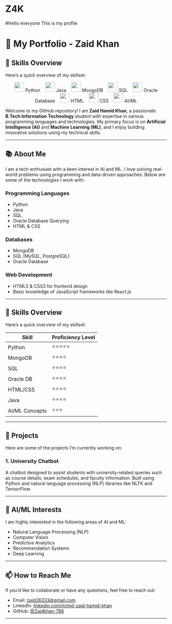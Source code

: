 # Z4K
#Hello everyone This is my profile
# 🌟 My Portfolio - Zaid Khan
## 🎯 Skills Overview

Here’s a quick overview of my skillset:

<p align="center">
  <img src="https://cdn.jsdelivr.net/gh/devicons/devicon/icons/python/python-original.svg" width="30" height="30" /> Python &nbsp;&nbsp;
  <img src="https://cdn.jsdelivr.net/gh/devicons/devicon/icons/java/java-original.svg" width="30" height="30" /> Java &nbsp;&nbsp;
  <img src="https://cdn.jsdelivr.net/gh/devicons/devicon/icons/mongodb/mongodb-original.svg" width="30" height="30" /> MongoDB &nbsp;&nbsp;
  <img src="https://cdn.jsdelivr.net/gh/devicons/devicon/icons/mysql/mysql-original.svg" width="30" height="30" /> SQL &nbsp;&nbsp;
  <img src="https://cdn.jsdelivr.net/gh/devicons/devicon/icons/oracle/oracle-original.svg" width="30" height="30" /> Oracle Database &nbsp;&nbsp;
  <img src="https://cdn.jsdelivr.net/gh/devicons/devicon/icons/html5/html5-original.svg" width="30" height="30" /> HTML &nbsp;&nbsp;
  <img src="https://cdn.jsdelivr.net/gh/devicons/devicon/icons/css3/css3-original.svg" width="30" height="30" /> CSS &nbsp;&nbsp;
  <img src="https://cdn.jsdelivr.net/gh/devicons/devicon/icons/tensorflow/tensorflow-original.svg" width="30" height="30" /> AI/ML
</p>

Welcome to my GitHub repository! I am **Zaid Hamid Khan**, a passionate **B.Tech Information Technology** student with expertise in various programming languages and technologies. My primary focus is on **Artificial Intelligence (AI)** and **Machine Learning (ML)**, and I enjoy building innovative solutions using my technical skills.

---

## 📚 About Me

I am a tech enthusiast with a keen interest in AI and ML. I love solving real-world problems using programming and data-driven approaches. Below are some of the technologies I work with:

### **Programming Languages**
- Python
- Java
- SQL
- Oracle Database Querying
- HTML & CSS

### **Databases**
- MongoDB
- SQL (MySQL, PostgreSQL)
- Oracle Database

### **Web Development**
- HTML5 & CSS3 for frontend design
- Basic knowledge of JavaScript frameworks like React.js

---

## 🎯 Skills Overview

Here’s a quick overview of my skillset:

| Skill             | Proficiency Level |
|-------------------|-------------------|
| Python            | ⭐⭐⭐⭐⭐          |
| MongoDB           | ⭐⭐⭐⭐           |
| SQL               | ⭐⭐⭐⭐           |
| Oracle DB         | ⭐⭐⭐⭐           |
| HTML/CSS          | ⭐⭐⭐⭐           |
| Java              | ⭐⭐⭐⭐           |
| AI/ML Concepts    | ⭐⭐⭐            |

---

## 🚀 Projects

Here are some of the projects I’m currently working on:

### 1. **University Chatbot**
A chatbot designed to assist students with university-related queries such as course details, exam schedules, and faculty information. Built using Python and natural language processing (NLP) libraries like NLTK and TensorFlow.

---

## 🧠 AI/ML Interests

I am highly interested in the following areas of AI and ML:
- Natural Language Processing (NLP)
- Computer Vision
- Predictive Analytics
- Recommendation Systems
- Deep Learning

---

## 📫 How to Reach Me

If you’d like to collaborate or have any questions, feel free to reach out:

- Email: [zaid26333@gmail.com](mailto:zaid26333@gmail.com)
- LinkedIn: [linkedin.com/in/md-zaid-hamid-khan](https://www.linkedin.com/in/md-zaid-hamid-khan-341a53233)
- GitHub: [@Zaidkhan-786](https://github.com/Zaidkhan-786)

---
